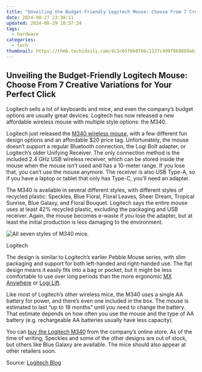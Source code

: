 ```yaml
---
title: "Unveiling the Budget-Friendly Logitech Mouse: Choose From 7 Creative Variations for Your Perfect Click"
date: 2024-08-27 23:38:11
updated: 2024-08-29 10:57:24
tags:
  - hardware
categories:
  - tech
thumbnail: https://thmb.techidaily.com/4c3c65f6b07b6c1127c499f9b9889ab3244702ce710d3692e68eb1f54ab083aa.jpg
---
```


## Unveiling the Budget-Friendly Logitech Mouse: Choose From 7 Creative Variations for Your Perfect Click

Logitech sells a lot of keyboards and mice, and even the company’s budget options are usually great devices. Logitech has now released a new affordable wireless mouse with multiple style options: the M340.

 Logitech just released the [M340 wireless mouse](https://www.logitech.com/en-us/products/mice/m340-wireless-mouse-collection.910-007281.html), with a few different fun design options and an affordable $20 price tag. Unfortunately, the mouse doesn’t support a regular Bluetooth connection, the Logi Bolt adapter, or Logitech’s older Unifying Receiver. The only connection method is the included 2.4 GHz USB wireless receiver, which can be stored inside the mouse when the mouse isn’t used and has a 10-meter range. If you lose that, you can’t use the mouse anymore. The receiver is also USB Type-A, so if you have a laptop or tablet that only has Type-C, you’ll need an adapter.

 The M340 is available in several different styles, with different styles of recycled plastic: Speckles, Blue Floral, Floral Leaves, Sheer Dream, Tropical Sunrise, Blue Galaxy, and Floral Bouquet. Logitech says the entire mouse uses at least 42% recycled plastic, excluding the packaging and USB receiver. Again, the mouse becomes e-waste if you lose the adapter, but at least the initial production is less damaging to the environment.

![All seven styles of M340 mice.](https://static1.howtogeekimages.com/wordpress/wp-content/uploads/2024/06/mice.jpg) 

Logitech

 The design is similar to Logitech’s earlier Pebble Mouse series, with slim packaging and support for both left-handed and right-handed use. The flat design means it easily fits into a bag or pocket, but it might be less comfortable to use over long periods than the more ergonomic [MX Anywhere](https://www.logitech.com/en-us/products/mice/mx-anywhere-3s.910-006925.html) or [Logi Lift](https://www.logitech.com/en-us/products/mice/lift-vertical-ergonomic-mouse.html).

 Like most of Logitech’s other wireless mice, the M340 uses a single AA battery for power, and there’s even one included in the box. The mouse is estimated to last “up to 18 months” until you need to change the battery. That estimate depends on how often you use the mouse and the type of AA battery (e.g. rechargeable AA batteries usually have less capacity).

 You can [buy the Logitech M340](https://www.logitech.com/en-us/products/mice/m340-wireless-mouse-collection.910-007282.html) from the company’s online store. As of the time of writing, Speckles and some of the other designs are out of stock, but others like Blue Galaxy are available. The mice should also appear at other retailers soon.

 Source: [Logitech Blog](https://blog.logitech.com/2024/06/12/meet-logitechs-m340-collection-with-unique-colorful-patterns-to-match-your-style/)

<ins class="adsbygoogle"
     style="display:block"
     data-ad-format="autorelaxed"
     data-ad-client="ca-pub-7571918770474297"
     data-ad-slot="1223367746"></ins>



<ins class="adsbygoogle"
     style="display:block"
     data-ad-client="ca-pub-7571918770474297"
     data-ad-slot="8358498916"
     data-ad-format="auto"
     data-full-width-responsive="true"></ins>
